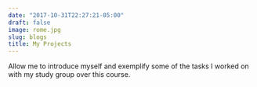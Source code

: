 ```yaml
---
date: "2017-10-31T22:27:21-05:00"
draft: false
image: rome.jpg
slug: blogs
title: My Projects
---
```


Allow me to introduce myself and exemplify some of the tasks I worked on with my study group over this course.